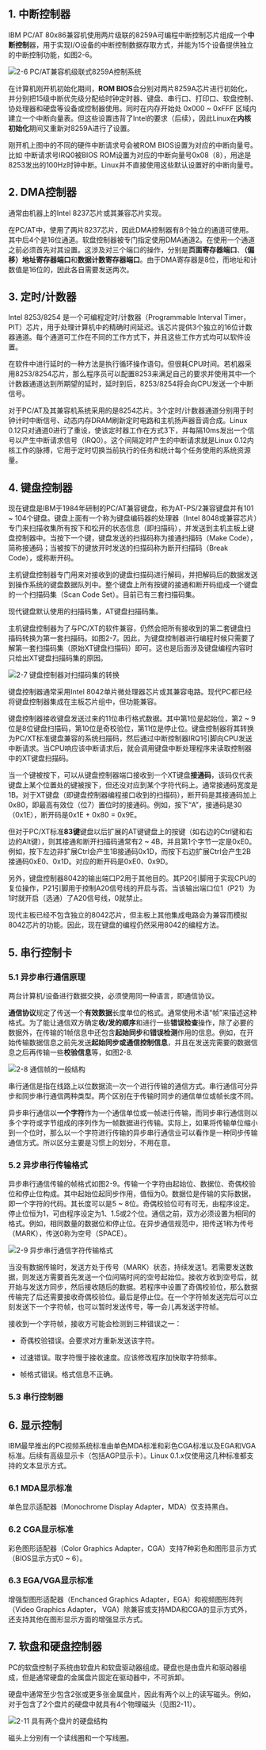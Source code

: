 ## 1. 中断控制器

IBM PC/AT 80x86兼容机使用两片级联的8259A可编程中断控制芯片组成一个**中断控制**器，用于实现I/O设备的中断控制数据存取方式，并能为15个设备提供独立的中断控制功能，如图2-6。


![2-6 PC/AT兼容机级联式8259A控制系统](images/5.png)

在计算机刚开机初始化期间，**ROM BIOS**会分别对两片8259A芯片进行初始化，并分别把15级中断优先级分配给时钟定时器、键盘、串行口、打印口、软盘控制、协处理器和硬盘等设备或控制器使用。同时在内存开始处 0x000 ~ 0xFFF 区域内建立一个中断向量表。但这些设置违背了Intel的要求（后续），因此Linux在**内核初始化**期间又重新对8259A进行了设置。

刚开机上图中的不同的硬件中断请求号会被ROM BIOS设置为对应的中断向量号。比如 中断请求号IRQ0被BIOS ROM设置为对应的中断向量号0x08（8），用途是8253发出的100Hz时钟中断。Linux并不直接使用这些默认设置好的中断向量号。

## 2. DMA控制器

通常由机器上的Intel 8237芯片或其兼容芯片实现。

在PC/AT中，使用了两片8237芯片，因此DMA控制器有8个独立的通道可使用。其中后4个是16位通道。软盘控制器被专门指定使用DMA通道2。在使用一个通道之前必须首先对其设置。这涉及对三个端口的操作，分别是**页面寄存器端口**、**（偏移）地址寄存器端口**和**数据计数寄存器端口**。由于DMA寄存器是8位，而地址和计数值是16位的，因此各自需要发送两次。

## 3. 定时/计数器

Intel 8253/8254 是一个可编程定时/计数器（Programmable Interval Timer，PIT）芯片，用于处理计算机中的精确时间延迟。该芯片提供3个独立的16位计数器通道。每个通道可工作在不同的工作方式下，并且这些工作方式均可以软件设置。

在软件中进行延时的一种方法是执行循环操作语句。但很耗CPU时间。若机器采用8253/8254芯片，那么程序员可以配置8253来满足自己的要求并使用其中一个计数器通道达到所期望的延时，延时到后，8253/8254将会向CPU发送一个中断信号。

对于PC/AT及其兼容机系统采用的是8254芯片。3个定时/计数器通道分别用于时钟计时中断信号、动态内存DRAM刷新定时电路和主机扬声器音调合成。Linux 0.12只对通道0进行了重设，使该定时器工作在方式3下，并每隔10ms发出一个信号以产生中断请求信号（IRQ0）。这个间隔定时产生的中断请求就是Linux 0.12内核工作的脉搏，它用于定时切换当前执行的任务和统计每个任务使用的系统资源量。

## 4. 键盘控制器

现在键盘是IBM于1984年研制的PC/AT兼容键盘，称为AT-PS/2兼容键盘并有101 ~ 104个键盘。键盘上面有一个称为键盘编码器的处理器（Intel 8048或兼容芯片）专门来扫描收集所有按下和松开的状态信息（即扫描码），并发送到主机主板上键盘控制器中。当按下一个键，键盘发送的扫描码称为接通扫描码（Make Code），简称接通码；当被按下的键放开时发送的扫描码称为断开扫描码（Break Code），或称断开码。

主机键盘控制器专门用来对接收到的键盘扫描码进行解码，并把解码后的数据发送到操作系统的键盘数据队列中。整个键盘上所有按键的接通和断开码组成一个键盘的一个扫描码集（Scan Code Set）。目前已有三套扫描码集。

现代键盘默认使用的扫描码集，AT键盘扫描码集。

主机键盘控制器为了与PC/XT的软件兼容，仍然会把所有接收到的第二套键盘扫描码转换为第一套扫描码。如图2-7。因此，为键盘控制器进行编程时候只需要了解第一套扫描码集（原始XT键盘扫描码）即可。这也是后面涉及键盘编程内容时只给出XT键盘扫描码集的原因。

![2-7 键盘控制器对扫描码集的转换](images/6.png)

键盘控制器通常采用Intel 8042单片微处理器芯片或其兼容电路。现代PC都已经将键盘控制器集成在主板芯片组中，但功能兼容。

键盘控制器接收键盘发送过来的11位串行格式数据。其中第1位是起始位，第2 ~ 9位是8位键盘扫描码，第10位是奇校验位，第11位是停止位。键盘控制器将其转换为PC/XT标准键盘兼容的系统扫描码，然后通过中断控制器IRQ1引脚向CPU发送中断请求。当CPU响应该中断请求后，就会调用键盘中断处理程序来读取控制器中的XT键盘扫描码。

当一个键被按下，可以从键盘控制器端口接收到一个XT键盘**接通码**，该码仅代表键盘上某个位置处的键被按下，但还没对应到某个字符代码上。通常接通码宽度是1B。对于XT键盘（即键盘控制器编程接口收到的扫描码），断开码是其接通码加上0x80，即最高有效位（位7）置位时的接通码。例如，按下“A”，接通码是30（0x1E），断开码是0x1E + 0x80 = 0x9E。

但对于PC/XT标准**83键**键盘以后扩展的AT键键盘上的按键（如右边的Ctrl键和右边的Alt键），则其接通和断开扫描码通常有2 ~ 4B，并且第1个字节一定是0xE0。例如，按下左边非扩展Ctrl会产生1B接通码0x1D，而按下右边扩展Ctrl会产生2B接通码0xE0、0x1D。对应的断开码是0xE0、0x9D。

另外，键盘控制器8042的输出端口P2用于其他目的。其P20引脚用于实现CPU的复位操作，P21引脚用于控制A20信号线的开启与否。当该输出端口位1（P21）为1时就开启（选通）了A20信号线，0就禁止。

现代主板已经不包含独立的8042芯片，但主板上其他集成电路会为兼容而模拟8042芯片的功能。因此，现在键盘的编程仍然采用8042的编程方法。

## 5. 串行控制卡

### 5.1 异步串行通信原理

两台计算机/设备进行数据交换，必须使用同一种语言，即通信协议。

**通信协议**规定了传送一个**有效数据**长度单位的格式。通常使用术语“帧”来描述这种格式。为了能让通信双方确定**收/发的顺序**和进行一些**错误检查**操作，除了必要的数据外，在传输的1帧信息中还包含**起始同步**和**错误检测**作用的信息。例如，在开始传输数据信息之前先发送**起始同步或通信控制信息**，并且在发送完需要的数据信息之后再传输一些**校验信息**等，如图2-8.

![2-8 通信帧的一般结构](images/7.png) 

串行通信是指在线路上以位数据流一次一个进行传输的通信方式。串行通信可分异步和同步串行通信两种类型。两个区别在于传输时同步的通信单位或帧长度不同。

异步串行通信以**一个字符**作为一个通信单位或一帧进行传输，而同步串行通信则以多个字符或字节组成的序列作为一帧数据进行传输。实际上，如果将传输单位缩小到一个位时，那么以一个字符进行传输的异步串行通信业可以看作是一种同步传输通信方式。所以区分主要是习惯上的划分，不用在意。

### 5.2 异步串行传输格式

异步串行通信传输的帧格式如图2-9。传输一个字符由起始位、数据位、奇偶校验位和停止位构成。其中起始位起同步作用，值恒为0。数据位是传输的实际数据，即一个字符的代码。其长度可以是5 ~ 8位。奇偶校验位可有可无，由程序设定。停止位恒为1，可由程序设定为1、1.5或2个位。通信之前，双方必须设置为相同的格式。例如，相同数量的数据位和停止位。在异步通信规范中，把传送1称为传号（MARK），传送0称为空号（SPACE）。

![2-9 异步串行通信字符传输格式](images/8.png)

当没有数据传输时，发送方处于传号（MARK）状态，持续发送1。若需要发送数据，则发送方需要首先发送一个位间隔时间的空号起始位。接收方收到空号后，就开始与发送方同步，然后接收随后的数据。若程序中设置了奇偶校验位，那么数据传输完了后还需要接收奇偶校验位。最后是停止位。在一个字符帧发送完后可以立刻发送下一个字符帧，也可以暂时发送传号，等一会儿再发送字符帧。

接收到一个字符帧，接收方可能会检测到三种错误之一：

- 奇偶校验错误。会要求对方重新发送该字符。

- 过速错误。取字符慢于接收速度。应该修改程序加快取字符频率。

- 帧格式错误。格式信息不正确。

### 5.3 串行控制器

## 6. 显示控制

IBM最早推出的PC视频系统标准由单色MDA标准和彩色CGA标准以及EGA和VGA标准。后续有高级显示卡（包括AGP显示卡）。Linux 0.1.x仅使用这几种标准都支持的文本显示方式。

### 6.1 MDA显示标准

单色显示适配器（Monochrome Display Adapter，MDA）仅支持黑白。

### 6.2 CGA显示标准

彩色图形适配器（Color Graphics Adapter，CGA）支持7种彩色和图形显示方式（BIOS显示方式0 ~ 6）。

### 6.3 EGA/VGA显示标准

增强型图形适配器（Enchanced Graphics Adapter，EGA）和视频图形阵列（Video Graphics Adapter， VGA）除兼容或支持MDA和CGA的显示方式外，还支持其他在图形显示方面的增强显示方式。

## 7. 软盘和硬盘控制器

PC的软盘控制子系统由软盘片和软盘驱动器组成。硬盘也是由盘片和驱动器组成，但是通常硬盘的金属盘片固定在驱动器中，不可拆卸。

硬盘中通常至少包含2张或更多张金属盘片，因此有两个以上的读写磁头。例如，对于包含了2个盘片的硬盘中就具有4个物理磁头（见图2-11）。

![2-11 具有两个盘片的硬盘结构](images/9.png)

磁头上分别有一个读线圈和一个写线圈。